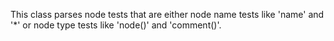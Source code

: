 This class parses node tests that are either node name tests like 'name' and '*' or node type tests like 'node()' and 'comment()'.